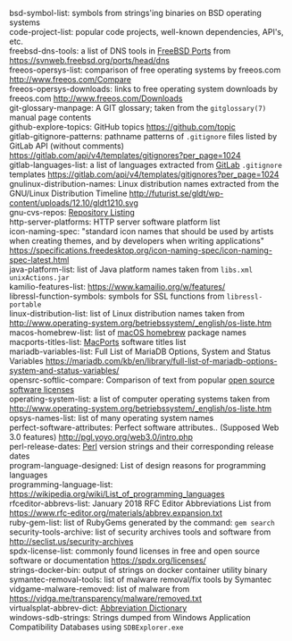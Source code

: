 bsd-symbol-list: symbols from strings'ing binaries on BSD operating systems  
code-project-list: popular code projects, well-known dependencies, API's, etc.  
freebsd-dns-tools: a list of DNS tools in [FreeBSD Ports](https://wikipedia.org/wiki/FreeBSD_Ports) from <https://svnweb.freebsd.org/ports/head/dns>  
freeos-opersys-list: comparison of free operating systems by freeos.com <http://www.freeos.com/Compare>  
freeos-opersys-downloads: links to free operating system downloads by freeos.com <http://www.freeos.com/Downloads>  
git-glossary-manpage: A GIT glossary; taken from the `gitglossary(7)` manual page contents  
github-explore-topics: GitHub topics <https://github.com/topic>  
gitlab-gitignore-patterns: pathname patterns of `.gitignore` files listed by GitLab API (without comments) <https://gitlab.com/api/v4/templates/gitignores?per_page=1024>  
gitlab-languages-list: a list of languages extracted from [GitLab](https://gitlab.com) `.gitignore` templates <https://gitlab.com/api/v4/templates/gitignores?per_page=1024>  
gnulinux-distribution-names: Linux distribution names extracted from the GNU/Linux Distribution Timeline <http://futurist.se/gldt/wp-content/uploads/12.10/gldt1210.svg>  
gnu-cvs-repos: [Repository Listing](http://cvs.savannah.gnu.org/viewvc)  
http-server-platforms: HTTP server software platform list  
icon-naming-spec: "standard icon names that should be used by artists when creating themes, and by developers when writing applications" <https://specifications.freedesktop.org/icon-naming-spec/icon-naming-spec-latest.html>  
java-platform-list: list of Java platform names taken from `libs.xml` `unixActions.jar`  
kamilio-features-list: <https://www.kamailio.org/w/features/>  
libressl-function-symbols: symbols for SSL functions from `libressl-portable`  
linux-distribution-list: list of Linux distribution names taken from <http://www.operating-system.org/betriebssystem/_english/os-liste.htm>  
macos-homebrew-list: list of [macOS homebrew](https://brew.sh) package names  
macports-titles-list: [MacPorts](https://www.macports.org) software titles list  
mariadb-variables-list: Full List of MariaDB Options, System and Status Variables <https://mariadb.com/kb/en/library/full-list-of-mariadb-options-system-and-status-variables/>  
opensrc-softlic-compare: Comparison of text from popular [open source software licenses](https://opensource.org/licenses)  
operating-system-list: a list of computer operating systems taken from <http://www.operating-system.org/betriebssystem/_english/os-liste.htm>  
opsys-names-list: list of many operating system names  
perfect-software-attributes: Perfect software attributes.. (Supposed Web 3.0 features) <http://pgl.yoyo.org/web3.0/intro.php>  
perl-release-dates: [Perl](https://www.perl.org) version strings and their corresponding release dates  
program-language-designed: List of design reasons for programming languages  
programming-language-list: <https://wikipedia.org/wiki/List_of_programming_languages>  
rfceditor-abbrevs-list: January 2018 RFC Editor Abbreviations List from <https://www.rfc-editor.org/materials/abbrev.expansion.txt>  
ruby-gem-list: list of RubyGems generated by the command: `gem search`  
security-tools-archive: list of security archives tools and software from <http://seclist.us/security-archives>  
spdx-license-list: commonly found licenses in free and open source software or documentation <https://spdx.org/licenses/>  
strings-docker-bin: output of strings on docker container utility binary  
symantec-removal-tools: list of malware removal/fix tools by Symantec  
vidgame-malware-removed: list of malware from <https://vidga.me/transparency/malware/removed.txt>  
virtualsplat-abbrev-dict: [Abbreviation Dictionary](virtualsplat.com/abbrevs)  
windows-sdb-strings: Strings dumped from Windows Application Compatibility Databases using `SDBExplorer.exe`  
